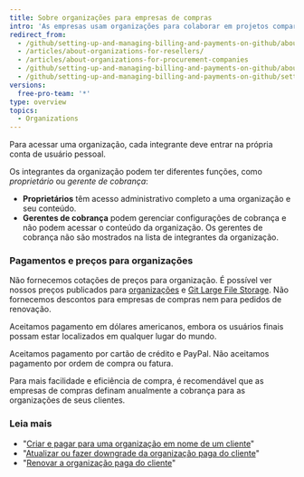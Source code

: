 ```yaml
---
title: Sobre organizações para empresas de compras
intro: 'As empresas usam organizações para colaborar em projetos compartilhados com vários proprietários e administradores. Você pode criar uma organização para seu cliente, fazer um pagamento no nome dele e, por fim, passar a propriedade da organização ao cliente.'
redirect_from:
  - /github/setting-up-and-managing-billing-and-payments-on-github/about-organizations-for-procurement-companies
  - /articles/about-organizations-for-resellers/
  - /articles/about-organizations-for-procurement-companies
  - /github/setting-up-and-managing-billing-and-payments-on-github/about-organizations-for-procurement-companies
  - /github/setting-up-and-managing-billing-and-payments-on-github/setting-up-paid-organizations-for-procurement-companies/about-organizations-for-procurement-companies
versions:
  free-pro-team: '*'
type: overview
topics:
  - Organizations
---
```


Para acessar uma organização, cada integrante deve entrar na própria conta de usuário pessoal.

Os integrantes da organização podem ter diferentes funções, como *proprietário* ou *gerente de cobrança*:

- **Proprietários** têm acesso administrativo completo a uma organização e seu conteúdo.
- **Gerentes de cobrança** podem gerenciar configurações de cobrança e não podem acessar o conteúdo da organização. Os gerentes de cobrança não são mostrados na lista de integrantes da organização.

### Pagamentos e preços para organizações

Não fornecemos cotações de preços para organização. É possível ver nossos preços publicados para [organizações](https://github.com/pricing) e [Git Large File Storage](/articles/about-storage-and-bandwidth-usage/). Não fornecemos descontos para empresas de compras nem para pedidos de renovação.

Aceitamos pagamento em dólares americanos, embora os usuários finais possam estar localizados em qualquer lugar do mundo.

Aceitamos pagamento por cartão de crédito e PayPal. Não aceitamos pagamento por ordem de compra ou fatura.

Para mais facilidade e eficiência de compra, é recomendável que as empresas de compras definam anualmente a cobrança para as organizações de seus clientes.

### Leia mais

- "[Criar e pagar para uma organização em nome de um cliente](/articles/creating-and-paying-for-an-organization-on-behalf-of-a-client)"
- "[Atualizar ou fazer downgrade da organização paga do cliente](/articles/upgrading-or-downgrading-your-client-s-paid-organization)"
- "[Renovar a organização paga do cliente](/articles/renewing-your-client-s-paid-organization)"
